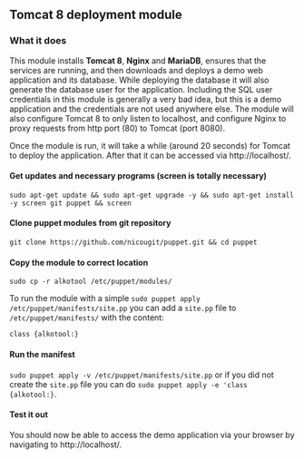 ## Tomcat 8 deployment module

### What it does

This module installs __Tomcat 8__, __Nginx__ and __MariaDB__, ensures that the services are running, and then downloads and deploys a demo web application and its database. While deploying the database it will also generate the database user for the application. Including the SQL user credentials in this module is generally a very bad idea, but this is a demo application and the credentials are not used anywhere else. The module will also configure Tomcat 8 to only listen to localhost, and configure Nginx to proxy requests from http port (80) to Tomcat (port 8080).

Once the module is run, it will take a while (around 20 seconds) for Tomcat to deploy the application. After that it can be accessed via http://localhost/.

#### Get updates and necessary programs (screen is totally necessary)
`sudo apt-get update && sudo apt-get upgrade -y && sudo apt-get install -y screen git puppet && screen`

#### Clone puppet modules from git repository
`git clone https://github.com/nicougit/puppet.git && cd puppet`

#### Copy the module to correct location
`sudo cp -r alkotool /etc/puppet/modules/`

To run the module with a simple `sudo puppet apply /etc/puppet/manifests/site.pp` you can add a `site.pp` file to `/etc/puppet/manifests/` with the content:
```
class {alkotool:}
```

#### Run the manifest
`sudo puppet apply -v /etc/puppet/manifests/site.pp` or if you did not create the `site.pp` file you can do `sudo puppet apply -e 'class {alkotool:}`.

#### Test it out
You should now be able to access the demo application via your browser by navigating to http://localhost/.
